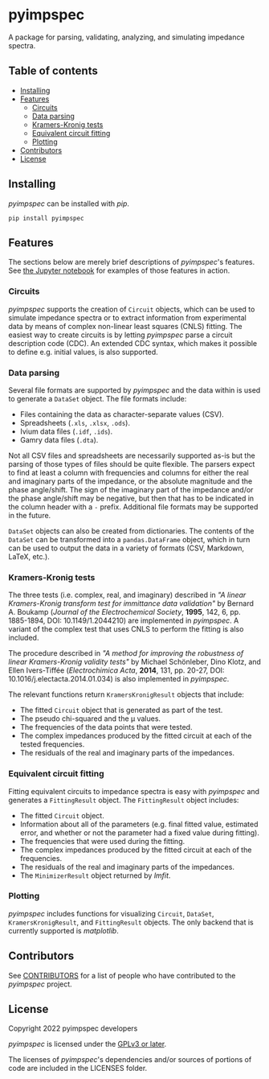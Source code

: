 # pyimpspec

A package for parsing, validating, analyzing, and simulating impedance spectra.


## Table of contents

- [Installing](#installing)
- [Features](#features)
	- [Circuits](#circuits)
	- [Data parsing](#data-parsing)
	- [Kramers-Kronig tests](#kramers-kronig-tests)
	- [Equivalent circuit fitting](#equivalent-circuit-fitting)
	- [Plotting](#plotting)
- [Contributors](#contributors)
- [License](#license)


## Installing

_pyimpspec_ can be installed with _pip_.

```
pip install pyimpspec
```


## Features

The sections below are merely brief descriptions of _pyimpspec_'s features.
See [the Jupyter notebook](https://github.com/vyrjana/pyimpspec/blob/main/examples/examples.ipynb) for examples of those features in action.


### Circuits

_pyimpspec_ supports the creation of `Circuit` objects, which can be used to simulate impedance spectra or to extract information from experimental data by means of complex non-linear least squares (CNLS) fitting.
The easiest way to create circuits is by letting _pyimpspec_ parse a circuit description code (CDC).
An extended CDC syntax, which makes it possible to define e.g. initial values, is also supported.


### Data parsing

Several file formats are supported by _pyimpspec_ and the data within is used to generate a `DataSet` object.
The file formats include:
- Files containing the data as character-separate values (CSV).
- Spreadsheets (`.xls`, `.xlsx`, `.ods`).
- Ivium data files (`.idf`, `.ids`).
- Gamry data files (`.dta`).

Not all CSV files and spreadsheets are necessarily supported as-is but the parsing of those types of files should be quite flexible.
The parsers expect to find at least a column with frequencies and columns for either the real and imaginary parts of the impedance, or the absolute magnitude and the phase angle/shift.
The sign of the imaginary part of the impedance and/or the phase angle/shift may be negative, but then that has to be indicated in the column header with a `-` prefix.
Additional file formats may be supported in the future.

`DataSet` objects can also be created from dictionaries.
The contents of the `DataSet` can be transformed into a `pandas.DataFrame` object, which in turn can be used to output the data in a variety of formats (CSV, Markdown, LaTeX, etc.).


### Kramers-Kronig tests

The three tests (i.e. complex, real, and imaginary) described in _"A linear Kramers-Kronig transform test for immittance data validation"_ by Bernard A. Boukamp (_Journal of the Electrochemical Society_, **1995**, 142, 6, pp. 1885-1894, DOI: 10.1149/1.2044210) are implemented in _pyimpspec_.
A variant of the complex test that uses CNLS to perform the fitting is also included.

The procedure described in _"A method for improving the robustness of linear Kramers-Kronig validity tests"_ by Michael Schönleber, Dino Klotz, and Ellen Ivers-Tiffée (_Electrochimica Acta_, **2014**, 131, pp. 20-27, DOI: 10.1016/j.electacta.2014.01.034) is also implemented in _pyimpspec_.

The relevant functions return `KramersKronigResult` objects that include:
- The fitted `Circuit` object that is generated as part of the test.
- The pseudo chi-squared and the µ values.
- The frequencies of the data points that were tested.
- The complex impedances produced by the fitted circuit at each of the tested frequencies.
- The residuals of the real and imaginary parts of the impedances.


### Equivalent circuit fitting

Fitting equivalent circuits to impedance spectra is easy with _pyimpspec_ and generates a `FittingResult` object.
The `FittingResult` object includes:
- The fitted `Circuit` object.
- Information about all of the parameters (e.g. final fitted value, estimated error, and whether or not the parameter had a fixed value during fitting).
- The frequencies that were used during the fitting.
- The complex impedances produced by the fitted circuit at each of the frequencies.
- The residuals of the real and imaginary parts of the impedances.
- The `MinimizerResult` object returned by _lmfit_.


### Plotting

_pyimpspec_ includes functions for visualizing `Circuit`, `DataSet`, `KramersKronigResult`, and `FittingResult` objects.
The only backend that is currently supported is _matplotlib_.


## Contributors

See [CONTRIBUTORS](https://github.com/vyrjana/pyimpspec/blob/main/CONTRIBUTORS) for a list of people who have contributed to the _pyimpspec_ project.


## License

Copyright 2022 pyimpspec developers

_pyimpspec_ is licensed under the [GPLv3 or later](https://www.gnu.org/licenses/gpl-3.0.html).

The licenses of _pyimpspec_'s dependencies and/or sources of portions of code are included in the LICENSES folder.

